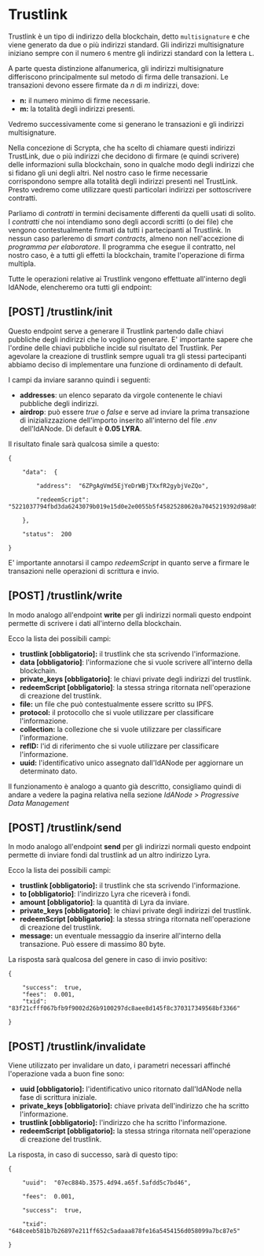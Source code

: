 # Trustlink

Trustlink è un tipo di indirizzo della blockchain, detto `multisignature` e che viene generato da due o più indirizzi standard. Gli indirizzi multisignature iniziano sempre con il numero `6` mentre gli indirizzi standard con la lettera `L`. 

A parte questa distinzione alfanumerica, gli indirizzi multisignature differiscono principalmente sul metodo di firma delle transazioni. Le transazioni devono essere firmate da _n_ di _m_ indirizzi, dove:
- **n:** il numero minimo di firme necessarie.
- **m:** la totalità degli indirizzi presenti.

Vedremo successivamente come si generano le transazioni e gli indirizzi multisignature.

Nella concezione di Scrypta, che ha scelto di chiamare questi indirizzi TrustLink, due o più indirizzi che decidono di firmare (e quindi scrivere) delle informazioni sulla blockchain, sono in qualche modo degli indirizzi che si fidano gli uni degli altri. Nel nostro caso le firme necessarie corrispondono sempre alla totalità degli indirizzi presenti nel TrustLink. Presto vedremo come utilizzare questi particolari indirizzi per sottoscrivere contratti.

Parliamo di *contratti* in termini decisamente differenti da quelli usati di solito. I *contratti* che noi intendiamo sono degli accordi scritti (o dei file) che vengono contestualmente firmati da tutti i partecipanti al Trustlink. In nessun caso parleremo di *smart contracts*, almeno non nell'accezione di *programma per elaboratore*. Il programma che esegue il contratto, nel nostro caso, è a tutti gli effetti la blockchain, tramite l'operazione di firma multipla.

Tutte le operazioni relative ai Trustlink vengono effettuate all'interno degli IdANode, elencheremo ora tutti gli endpoint:

## [POST] /trustlink/init

Questo endpoint serve a generare il Trustlink partendo dalle chiavi pubbliche degli indirizzi che lo vogliono generare. E' importante sapere che l'ordine delle chiavi pubbliche incide sul risultato del Trustlink. Per agevolare la creazione di trustlink sempre uguali tra gli stessi partecipanti abbiamo deciso di implementare una funzione di ordinamento di default.

I campi da inviare saranno quindi i seguenti:

 - **addresses**: un elenco separato da virgole contenente le chiavi pubbliche degli indirizzi.
 - **airdrop**: può essere *true* o *false* e serve ad inviare la prima transazione di inizializzazione dell'importo inserito all'interno del file *.env* dell'IdANode. Di default è **0.05 LYRA**.

Il risultato finale sarà qualcosa simile a questo:
```
{

	"data":  {

		"address":  "6ZPgAgVmd5EjYeDrWBjTXxfR2gybjVeZQo",

		"redeemScript":  "5221037794fbd3da6243079b019e15d0e2e0055b5f45825280620a7045219392d98a05210380ad898c608f92f52adec7a3c9a5bd42417218dab6d0aec60a50c299b9e0ad2052ae"

	},

	"status":  200

}
```

E' importante annotarsi il campo *redeemScript* in quanto serve a firmare le transazioni nelle operazioni di scrittura e invio.

## [POST] /trustlink/write

In modo analogo all'endpoint **write** per gli indirizzi normali questo endpoint permette di scrivere i dati all'interno della blockchain.

Ecco la lista dei possibili campi:
- **trustlink [obbligatorio]:** il trustlink che sta scrivendo l'informazione.
- **data [obbligatorio]**: l'informazione che si vuole scrivere all'interno della blockchain.
- **private_keys [obbligatorio]**: le chiavi private degli indirizzi del trustlink.
- **redeemScript [obbligatorio]**: la stessa stringa ritornata nell'operazione di creazione del trustlink.
- **file:** un file che può contestualmente essere scritto su IPFS.
- **protocol:** il protocollo che si vuole utilizzare per classificare l'informazione.
- **collection:** la collezione che si vuole utilizzare per classificare l'informazione.
- **refID:** l'id di riferimento che si vuole utilizzare per classificare l'informazione.
- **uuid:** l'identificativo unico assegnato dall'IdANode per aggiornare un determinato dato.

Il funzionamento è analogo a quanto già descritto, consigliamo quindi di andare a vedere la pagina relativa nella sezione *IdANode > Progressive Data Management*

##  [POST] /trustlink/send

In modo analogo all'endpoint **send** per gli indirizzi normali questo endpoint permette di inviare fondi dal trustlink ad un altro indirizzo Lyra.

Ecco la lista dei possibili campi:
- **trustlink [obbligatorio]:** il trustlink che sta scrivendo l'informazione.
- **to [obbligatorio]**: l'indirizzo Lyra che riceverà i fondi.
- **amount [obbligatorio]**: la quantità di Lyra da inviare.
- **private_keys [obbligatorio]**: le chiavi private degli indirizzi del trustlink.
- **redeemScript [obbligatorio]**: la stessa stringa ritornata nell'operazione di creazione del trustlink.
- **message:** un eventuale messaggio da inserire all'interno della transazione. Può essere di massimo 80 byte.

La risposta sarà qualcosa del genere in caso di invio positivo:
```
{

	"success":  true,
	"fees":  0.001,
	"txid":  "83f21cfff067bfb9f9002d26b9100297dc8aee8d145f8c370317349568bf3366"

}
```

## [POST] /trustlink/invalidate

Viene utilizzato per invalidare un dato, i parametri necessari affinché l'operazione vada a buon fine sono:
- **uuid [obbligatorio]:** l'identificativo unico ritornato dall'IdANode nella fase di scrittura iniziale.
-  **private_keys [obbligatorio]:** chiave privata dell'indirizzo che ha scritto l'informazione.
- **trustlink [obbligatorio]:** l'indirizzo che ha scritto l'informazione.
- **redeemScript [obbligatorio]:** la stessa stringa ritornata nell'operazione di creazione del trustlink.


La risposta, in caso di successo, sarà di questo tipo:
```
{

	"uuid":  "07ec884b.3575.4d94.a65f.5afdd5c7bd46",

	"fees":  0.001,

	"success":  true,

	"txid":  "648ceeb581b7b26897e211ff652c5adaaa878fe16a5454156d058099a7bc87e5"

}
```
<!--stackedit_data:
eyJoaXN0b3J5IjpbLTkxNDc5MzI2MiwyMDU4MzMzNTU3LC02Mz
cxMDY3MjksMzY4Mjg5ODE2LDMyNTA5NTAwNyw4NDY1MzIzMzcs
LTIzNTY5OTAzNCwxMTc5NjI4ODEzLDEyMTc4MjU2NzQsLTE3MT
Q2NjA1NzIsLTExNzg2ODI2MTMsMTI2NzY3NTE5NiwtNjUxMjQ3
NzI4XX0=
-->